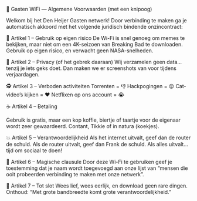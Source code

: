 📜 Gasten WiFi — Algemene Voorwaarden (met een knipoog)

Welkom bij het Den Heijer Gasten netwerk!
Door verbinding te maken ga je automatisch akkoord met het volgende juridisch bindende onzincontract:

📶 Artikel 1 – Gebruik op eigen risico
De Wi-Fi is snel genoeg om memes te bekijken, maar niet om een 4K-seizoen van Breaking Bad te downloaden.
Gebruik op eigen risico, en verwacht geen NASA-snelheden.

🍪 Artikel 2 – Privacy (of het gebrek daaraan)
Wij verzamelen geen data… tenzij je iets geks doet.
Dan maken we er screenshots van voor tijdens verjaardagen.

🕵️ Artikel 3 – Verboden activiteiten
Torrenten = 👎
Hackpogingen = 😡
Cat-video’s kijken = ❤️
Netflixen op ons account = 😭

☕ Artikel 4 – Betaling

Gebruik is gratis, maar een kop koffie, biertje of taartje voor de eigenaar wordt zeer gewaardeerd.
Contant, Tikkie of in natura (koekjes).

💥 Artikel 5 – Verantwoordelijkheid
Als het internet uitvalt, geef dan de router de schuld.
Als de router uitvalt, geef dan Frank de schuld.
Als alles uitvalt… tijd om sociaal te doen!

🧙 Artikel 6 – Magische clausule
Door deze Wi-Fi te gebruiken geef je toestemming dat je naam wordt toegevoegd aan onze lijst van “mensen die ooit probeerden verbinding te maken met onze netwerk”.

🖖 Artikel 7 – Tot slot
Wees lief, wees eerlijk, en download geen rare dingen.
Onthoud: “Met grote bandbreedte komt grote verantwoordelijkheid.”
